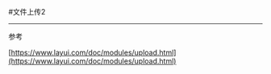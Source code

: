 #文件上传2


----------

参考

[https://www.layui.com/doc/modules/upload.html](https://www.layui.com/doc/modules/upload.html)



